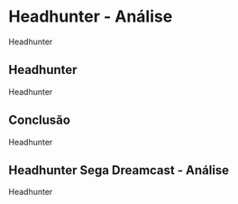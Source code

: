 ---
---

# Headhunter - Análise

Headhunter

## Headhunter

Headhunter

## Conclusão

Headhunter

## Headhunter Sega Dreamcast - Análise

Headhunter
